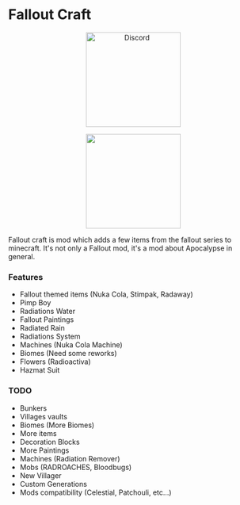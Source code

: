 # Fallout Craft

<a href="https://discord.gg/nuDEYcFX4j">
  <p align="center">
      <img src="https://img.shields.io/discord/978715386033877112?    color=blue&label=Discord&logo=discord&logoColor=ffffff&style=for-the-badge" alt="Discord" width="191"/> 
  </p>
</a>

<a href="https://www.curseforge.com/minecraft/mc-mods/falloutcraft">
  <p align="middle">
      <img src="https://img.shields.io/badge/Curseforge-Click%20Me-red?style=for-the-badge" width="191"/> 
  </p>
</a>

Fallout craft is mod which adds a few items from the fallout series to minecraft. It's not only a Fallout mod, it's a mod about Apocalypse in general.

### Features

- Fallout themed items (Nuka Cola, Stimpak, Radaway)
- Pimp Boy 
- Radiations Water
- Fallout Paintings
- Radiated Rain
- Radiations System
- Machines (Nuka Cola Machine)
- Biomes (Need some reworks)
- Flowers (Radioactiva)
- Hazmat Suit


### TODO

- Bunkers 
- Villages vaults 
- Biomes (More Biomes)
- More items 
- Decoration Blocks 
- More Paintings 
- Machines (Radiation Remover)
- Mobs (RADROACHES, Bloodbugs)
- New Villager
- Custom Generations
- Mods compatibility (Celestial, Patchouli, etc...)


